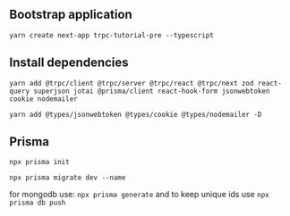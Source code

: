 ## Bootstrap application

`yarn create next-app trpc-tutorial-pre --typescript`

## Install dependencies

`yarn add @trpc/client @trpc/server @trpc/react @trpc/next zod react-query superjson jotai @prisma/client react-hook-form jsonwebtoken cookie nodemailer`

`yarn add @types/jsonwebtoken @types/cookie @types/nodemailer -D`

## Prisma

`npx prisma init`

`npx prisma migrate dev --name`

for mongodb use:
`npx prisma generate`
and to keep unique ids use
`npx prisma db push`
